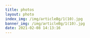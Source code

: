 ```yaml
---
title: photos
layout: photo
index_img: /img/articleBg/1(10).jpg
banner_img: /img/articleBg/1(10).jpg
date: 2021-02-08 14:13:16
---
```


<style>
.ImageGrid {
  width: 100%;
  max-width: 1040px;
  margin: 0 auto;
  text-align: center;
}
.card {
  overflow: hidden;
  transition: .3s ease-in-out;
  border-radius: 8px;
  background-color: #efefef;
  padding: 1.4px;
}
.ImageInCard img {
  padding: 0;
  border-radius: 8px;
  width:100%;
  height:100%;
}
.photo-tab{
    white-space: nowrap;
    overflow: hidden;
    text-overflow: ellipsis;
    background: #e1eaf7;
    border-radius: 50%;
    text-align: center;
    cursor: pointer;
    color: #606266;
    font-size: .8rem;
    transition: box-shadow .35s,-webkit-transform .35s;
    transition: transform .35s,box-shadow .35s;
    transition: transform .35s,box-shadow .35s,-webkit-transform .35s;
    -webkit-user-select: none;
    -moz-user-select: none;
    -ms-user-select: none;
    user-select: none;
    margin-right: .8rem;
    margin-top: .8rem;
}
.nav-pills .nav-link.active{
    color: #fff;
    background-color: #d77fcc85;
}
.card{
    border-radius: 10px;
    position: relative;
    display: -ms-flexbox;
    display: flex;
    -ms-flex-direction: column;
    flex-direction: column;
    min-width: 0;
    word-wrap: break-word;
    background-clip: border-box; 
    border: none; 
    border-radius: .25rem;
    background: none;
}
@media (prefers-color-scheme: dark) {
  .card {
    background-color: #333;
  }
}
</style>

<div id="imageTab"></div>
<div class="ImageGrid"></div>
